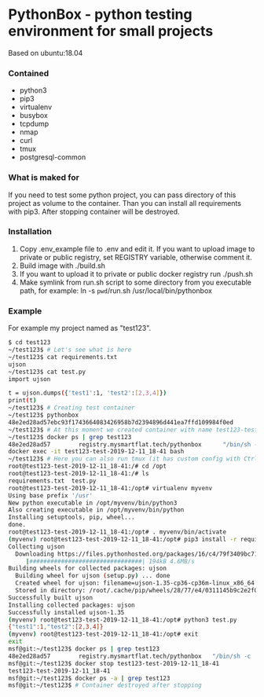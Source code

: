 # PythonBox - python testing environment for small projects

Based on ubuntu:18.04

### Contained
* python3
* pip3
* virtualenv
* busybox
* tcpdump
* nmap
* curl
* tmux
* postgresql-common

### What is maked for

If you need to test some python project, you can pass directory of this project as volume to the container. Than you can install all requirements with pip3. After stopping container will be destroyed.

### Installation
1. Copy .env_example file to .env and edit it. If you want to upload image to private or public registry, set REGISTRY variable, otherwise comment it.
2. Build image with ./build.sh
3. If you want to upload it to private or public docker registry run ./push.sh
4. Make symlink from run.sh script to some directory from you executable path, for example: ln -s `pwd`/run.sh /usr/local/bin/pythonbox

### Example

For example my project named as "test123".
```bash
$ cd test123
~/test123$ # Let's see what is here
~/test123$ cat requirements.txt
ujson
~/test123$ cat test.py 
import ujson

t = ujson.dumps({'test1':1, 'test2':[2,3,4]})
print(t)
~/test123$ # Creating test container
~/test123$ pythonbox
48e2ed28ad57ebc93f1743664083426958b7d2394896d441ea7ffd109984f0ed
~/test123$ # At this moment we created container with name test123-test-date_time
~/test123$ docker ps | grep test123
48e2ed28ad57        registry.mysmartflat.tech/pythonbox      "/bin/sh -c 'tail -f…"   6 seconds ago       Up 3 seconds       test123-test-2019-12-11_18-41
docker exec -it test123-test-2019-12-11_18-41 bash
~/test123$ # Here you can also run tmux (it has custom config with Ctrl+a management shortcut instead of Ctrl+b, sorry :))
root@test123-test-2019-12-11_18-41:/# cd /opt
root@test123-test-2019-12-11_18-41:/# ls 
requirements.txt  test.py
root@test123-test-2019-12-11_18-41:/opt# virtualenv myvenv
Using base prefix '/usr'
New python executable in /opt/myvenv/bin/python3
Also creating executable in /opt/myvenv/bin/python
Installing setuptools, pip, wheel...
done.
root@test123-test-2019-12-11_18-41:/opt# . myvenv/bin/activate
(myvenv) root@test123-test-2019-12-11_18-41:/opt# pip3 install -r requirements.txt 
Collecting ujson
  Downloading https://files.pythonhosted.org/packages/16/c4/79f3409bc710559015464e5f49b9879430d8f87498ecdc335899732e5377/ujson-1.35.tar.gz (192kB)
     |################################| 194kB 4.6MB/s 
Building wheels for collected packages: ujson
  Building wheel for ujson (setup.py) ... done
  Created wheel for ujson: filename=ujson-1.35-cp36-cp36m-linux_x86_64.whl size=68027 sha256=9a19fa560f439d7eb071072c3c510a3dc95aeb21d0db93fbd3644f059ed5e599
  Stored in directory: /root/.cache/pip/wheels/28/77/e4/0311145b9c2e2f01470e744855131f9e34d6919687550f87d1
Successfully built ujson
Installing collected packages: ujson
Successfully installed ujson-1.35
(myvenv) root@test123-test-2019-12-11_18-41:/opt# python3 test.py
{"test1":1,"test2":[2,3,4]}
(myvenv) root@test123-test-2019-12-11_18-41:/opt# exit
exit
msf@git:~/test123$ docker ps | grep test123
48e2ed28ad57        registry.mysmartflat.tech/pythonbox   "/bin/sh -c 'tail -f…"   29 minutes ago      Up 29 minutes         test123-test-2019-12-11_18-41
msf@git:~/test123$ docker stop test123-test-2019-12-11_18-41
test123-test-2019-12-11_18-41
msf@git:~/test123$ docker ps -a | grep test123
msf@git:~/test123$ # Container destroyed after stopping
```

